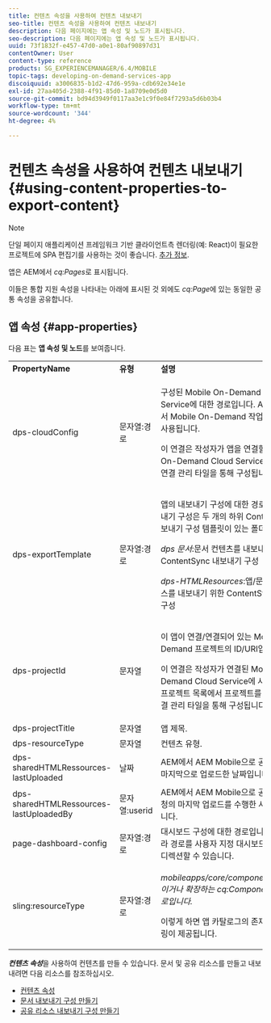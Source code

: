 ```yaml
---
title: 컨텐츠 속성을 사용하여 컨텐츠 내보내기
seo-title: 컨텐츠 속성을 사용하여 컨텐츠 내보내기
description: 다음 페이지에는 앱 속성 및 노드가 표시됩니다.
seo-description: 다음 페이지에는 앱 속성 및 노드가 표시됩니다.
uuid: 73f1832f-e457-47d0-a0e1-80af90897d31
contentOwner: User
content-type: reference
products: SG_EXPERIENCEMANAGER/6.4/MOBILE
topic-tags: developing-on-demand-services-app
discoiquuid: a3006835-b1d2-47d6-959a-cdb692e34e1e
exl-id: 27aa405d-2388-4f91-85d0-1a8709e0d5d0
source-git-commit: bd94d3949f0117aa3e1c9f0e84f7293a5d6b03b4
workflow-type: tm+mt
source-wordcount: '344'
ht-degree: 4%

---
```


# 컨텐츠 속성을 사용하여 컨텐츠 내보내기{#using-content-properties-to-export-content}

>[!NOTE]
>
>단일 페이지 애플리케이션 프레임워크 기반 클라이언트측 렌더링(예: React)이 필요한 프로젝트에 SPA 편집기를 사용하는 것이 좋습니다. [추가 정보](/help/sites-developing/spa-overview.md).

앱은 AEM에서 *cq:Pages*&#x200B;로 표시됩니다.

이들은 통합 지원 속성을 나타내는 아래에 표시된 것 외에도 *cq:Page*&#x200B;에 있는 동일한 공통 속성을 공유합니다.

## 앱 속성 {#app-properties}

다음 표는 **앱 속성 및 노드**&#x200B;를 보여줍니다.

<table>
 <tbody>
  <tr>
   <td><strong>PropertyName</strong></td>
   <td><strong>유형</strong></td>
   <td><strong>설명</strong></td>
  </tr>
  <tr>
   <td>dps-cloudConfig</td>
   <td>문자열:경로</td>
   <td><p>구성된 Mobile On-Demand Cloud Service에 대한 경로입니다. AEM Mobile에서 Mobile On-Demand 작업(API 호출)에 사용됩니다.</p> <p>이 연결은 작성자가 앱을 연결할 Mobile On-Demand Cloud Service을 선택할 때 연결 관리 타일을 통해 구성됩니다.</p> </td>
  </tr>
  <tr>
   <td>dps-exportTemplate</td>
   <td>문자열:경로</td>
   <td><p>앱의 내보내기 구성에 대한 경로입니다. 내보내기 구성은 두 개의 하위 ContentSync 내보내기 구성 템플릿이 있는 폴더입니다.</p> <p><i>dps 문서</i>:문서 컨텐츠를 내보내기 위한 ContentSync 내보내기 구성</p> <p><i>dps-HTMLResources</i>:앱/문서 공유 리소스를 내보내기 위한 ContentSync 내보내기 구성</p> </td>
  </tr>
  <tr>
   <td>dps-projectId</td>
   <td>문자열</td>
   <td><p>이 앱이 연결/연결되어 있는 Mobile On-Demand 프로젝트의 ID/URI입니다.</p> <p>이 연결은 작성자가 연결된 Mobile On-Demand Cloud Service에 사용할 수 있는 프로젝트 목록에서 프로젝트를 선택할 때 연결 관리 타일을 통해 구성됩니다.</p> </td>
  </tr>
  <tr>
   <td>dps-projectTitle</td>
   <td>문자열</td>
   <td>앱 제목.</td>
  </tr>
  <tr>
   <td>dps-resourceType</td>
   <td>문자열</td>
   <td>컨텐츠 유형.</td>
  </tr>
  <tr>
   <td>dps-sharedHTMLRessources-lastUploaded</td>
   <td>날짜</td>
   <td>AEM에서 AEM Mobile으로 공유 리소스를 마지막으로 업로드한 날짜입니다.</td>
  </tr>
  <tr>
   <td>dps-sharedHTMLRessources-lastUploadedBy</td>
   <td>문자열:userid</td>
   <td>AEM에서 AEM Mobile으로 공유 리소스 요청의 마지막 업로드를 수행한 사용자의 ID입니다.</td>
  </tr>
  <tr>
   <td>page-dashboard-config</td>
   <td>문자열:경로</td>
   <td>대시보드 구성에 대한 경로입니다. 필요에 따라 경로를 사용자 지정 대시보드 구성으로 리디렉션할 수 있습니다.</td>
  </tr>
  <tr>
   <td>sling:resourceType</td>
   <td>문자열:경로</td>
   <td><p><i>mobileapps/core/components/instance이거나 확장하는 cq:Component에 대한 경로입니다.</i></p> <p>이렇게 하면 앱 카탈로그의 존재 여부 및 렌더링이 제공됩니다.</p> </td>
  </tr>
 </tbody>
</table>

***컨텐츠 속성***&#x200B;을 사용하여 컨텐츠를 만들 수 있습니다. 문서 및 공유 리소스를 만들고 내보내려면 다음 리소스를 참조하십시오.

* [컨텐츠 속성](/help/mobile/content-properties.md)
* [문서 내보내기 구성 만들기](/help/mobile/creating-article-export-configuration.md)
* [공유 리소스 내보내기 구성 만들기](/help/mobile/creating-shared-resources-export-configuration.md)
